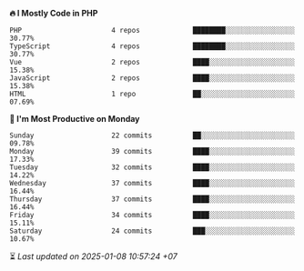 <!--START_SECTION:readme-stats-->
**🔥 I Mostly Code in PHP**

```text
PHP                      4 repos             ████████░░░░░░░░░░░░░░░░░   30.77%
TypeScript               4 repos             ████████░░░░░░░░░░░░░░░░░   30.77%
Vue                      2 repos             ████░░░░░░░░░░░░░░░░░░░░░   15.38%
JavaScript               2 repos             ████░░░░░░░░░░░░░░░░░░░░░   15.38%
HTML                     1 repo              ██░░░░░░░░░░░░░░░░░░░░░░░   07.69%
```

**📅 I'm Most Productive on Monday**

```text
Sunday                   22 commits          ██░░░░░░░░░░░░░░░░░░░░░░░   09.78%
Monday                   39 commits          ████░░░░░░░░░░░░░░░░░░░░░   17.33%
Tuesday                  32 commits          ████░░░░░░░░░░░░░░░░░░░░░   14.22%
Wednesday                37 commits          ████░░░░░░░░░░░░░░░░░░░░░   16.44%
Thursday                 37 commits          ████░░░░░░░░░░░░░░░░░░░░░   16.44%
Friday                   34 commits          ████░░░░░░░░░░░░░░░░░░░░░   15.11%
Saturday                 24 commits          ███░░░░░░░░░░░░░░░░░░░░░░   10.67%
```



⏳ *Last updated on 2025-01-08 10:57:24 +07*
<!--END_SECTION:readme-stats-->